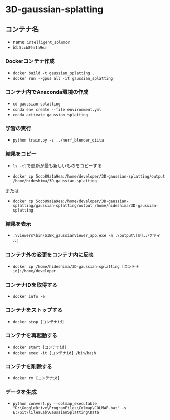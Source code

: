 # 3D-gaussian-splatting
## コンテナ名
- name: `intelligent_solomon`
- id: `5ccb89a1a9ea`

### Dockerコンテナ作成
- `docker build -t gaussian_splatting .`
- `docker run --gpus all -it gaussian_splatting`

### コンテナ内でAnaconda環境の作成
- `cd gaussian-splatting`
- `conda env create --file environment.yml`
- `conda activate gaussian_splatting`

### 学習の実行
- `python train.py -s ../nerf_blender_qiita`

### 結果をコピー
- `ls -tl`で更新が最も新しいものをコピーする

- `docker cp 5ccb89a1a9ea:/home/developer/3D-gaussian-splatting/output /home/hideshima/3D-gaussian-splatting`

または
- `docker cp 5ccb89a1a9ea:/home/developer/3D-gaussian-splatting/gaussian-splatting/output /home/hideshima/3D-gaussian-splatting`

### 結果を表示
- `.\viewers\bin\SIBR_gaussianViewer_app.exe -m .\output\[新しいファイル]`

### コンテナ外の変更をコンテナ内に反映
- `docker cp /home/hideshima/3D-gaussian-splatting [コンテナid]:/home/developer`

### コンテナIDを取得する
- `docker info -e`

### コンテナをストップする
- `docker stop [コンテナid]`

### コンテナを再起動する
- `docker start [コンテナid]`
- `docker exec -it [コンテナid] /bin/bash`

### コンテナを削除する
- `docker rm [コンテナid]`

### データを生成
- `python convert.py --colmap_executable "D:\GoogleDrive\ProgramFiles\Colmap\COLMAP.bat" -s E:\Git\lileaLab\GaussianSplatting\Data`